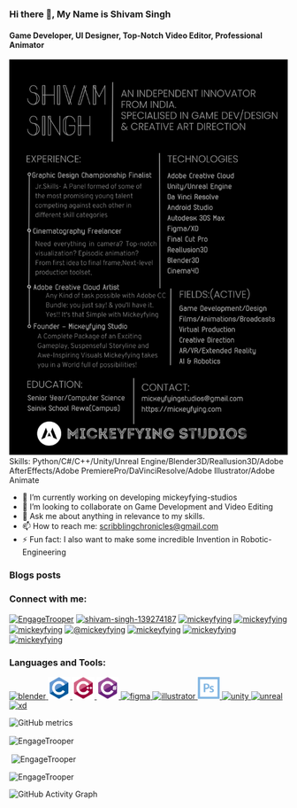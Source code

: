 ### Hi there 👋, My Name is Shivam Singh
#### Game Developer, UI Designer, Top-Notch Video Editor, Professional Animator

![](images/mickeyfying.png)
Skills: Python/C#/C++/Unity/Unreal Engine/Blender3D/Reallusion3D/Adobe AfterEffects/Adobe PremierePro/DaVinciResolve/Adobe Illustrator/Adobe Animate

- 🔭 I’m currently working on developing mickeyfying-studios 
- 👯 I’m looking to collaborate on Game Development and Video Editing 
- 💬 Ask me about anything in relevance to my skills. 
- 📫 How to reach me: scribblingchronicles@gmail.com 
- ⚡ Fun fact: I also want to make some incredible Invention in Robotic-Engineering 

### Blogs posts
<!-- BLOG-POST-LIST:START -->
<!-- BLOG-POST-LIST:END -->

<h3 align="left">Connect with me:</h3>
<p align="left">
<a href="https://dev.to/EngageTrooper" target="blank"><img align="center" src="https://cdn.jsdelivr.net/npm/simple-icons@3.0.1/icons/dev-dot-to.svg" alt="EngageTrooper" height="30" width="40" /></a>
<a href="https://linkedin.com/in/shivam-singh-139274187" target="blank"><img align="center" src="https://raw.githubusercontent.com/rahuldkjain/github-profile-readme-generator/master/src/images/icons/Social/linked-in-alt.svg" alt="shivam-singh-139274187" height="30" width="40" /></a>
<a href="https://stackoverflow.com/users/mickeyfying" target="blank"><img align="center" src="https://raw.githubusercontent.com/rahuldkjain/github-profile-readme-generator/master/src/images/icons/Social/stack-overflow.svg" alt="mickeyfying" height="30" width="40" /></a>
<a href="https://instagram.com/mickeyfying" target="blank"><img align="center" src="https://raw.githubusercontent.com/rahuldkjain/github-profile-readme-generator/master/src/images/icons/Social/instagram.svg" alt="mickeyfying" height="30" width="40" /></a>
<a href="https://www.behance.net/mickeyfying" target="blank"><img align="center" src="https://raw.githubusercontent.com/rahuldkjain/github-profile-readme-generator/master/src/images/icons/Social/behance.svg" alt="mickeyfying" height="30" width="40" /></a>
<a href="https://medium.com/@mickeyfying" target="blank"><img align="center" src="https://raw.githubusercontent.com/rahuldkjain/github-profile-readme-generator/master/src/images/icons/Social/medium.svg" alt="@mickeyfying" height="30" width="40" /></a>
<a href="https://www.youtube.com/c/mickeyfying" target="blank"><img align="center" src="https://raw.githubusercontent.com/rahuldkjain/github-profile-readme-generator/master/src/images/icons/Social/youtube.svg" alt="mickeyfying" height="30" width="40" /></a>
<a href="https://www.codechef.com/users/mickeyfying" target="blank"><img align="center" src="https://cdn.jsdelivr.net/npm/simple-icons@3.1.0/icons/codechef.svg" alt="mickeyfying" height="30" width="40" /></a>
<a href="https://www.hackerrank.com/mickeyfying" target="blank"><img align="center" src="https://raw.githubusercontent.com/rahuldkjain/github-profile-readme-generator/master/src/images/icons/Social/hackerrank.svg" alt="mickeyfying" height="30" width="40" /></a>
</p>

<h3 align="left">Languages and Tools:</h3>
<p align="left"> <a href="https://www.blender.org/" target="_blank"> <img src="https://download.blender.org/branding/community/blender_community_badge_white.svg" alt="blender" width="40" height="40"/> </a> <a href="https://www.cprogramming.com/" target="_blank"> <img src="https://raw.githubusercontent.com/devicons/devicon/master/icons/c/c-original.svg" alt="c" width="40" height="40"/> </a> <a href="https://www.w3schools.com/cpp/" target="_blank"> <img src="https://raw.githubusercontent.com/devicons/devicon/master/icons/cplusplus/cplusplus-original.svg" alt="cplusplus" width="40" height="40"/> </a> <a href="https://www.w3schools.com/cs/" target="_blank"> <img src="https://raw.githubusercontent.com/devicons/devicon/master/icons/csharp/csharp-original.svg" alt="csharp" width="40" height="40"/> </a> <a href="https://www.figma.com/" target="_blank"> <img src="https://www.vectorlogo.zone/logos/figma/figma-icon.svg" alt="figma" width="40" height="40"/> </a> <a href="https://www.adobe.com/in/products/illustrator.html" target="_blank"> <img src="https://www.vectorlogo.zone/logos/adobe_illustrator/adobe_illustrator-icon.svg" alt="illustrator" width="40" height="40"/> </a> <a href="https://www.photoshop.com/en" target="_blank"> <img src="https://raw.githubusercontent.com/devicons/devicon/master/icons/photoshop/photoshop-line.svg" alt="photoshop" width="40" height="40"/> </a> <a href="https://unity.com/" target="_blank"> <img src="https://www.vectorlogo.zone/logos/unity3d/unity3d-icon.svg" alt="unity" width="40" height="40"/> </a> <a href="https://unrealengine.com/" target="_blank"> <img src="https://raw.githubusercontent.com/kenangundogan/fontisto/036b7eca71aab1bef8e6a0518f7329f13ed62f6b/icons/svg/brand/unreal-engine.svg" alt="unreal" width="40" height="40"/> </a> <a href="https://www.adobe.com/products/xd.html" target="_blank"> <img src="https://cdn.worldvectorlogo.com/logos/adobe-xd.svg" alt="xd" width="40" height="40"/> </a> </p>

![GitHub metrics](https://metrics.lecoq.io/EngageTrooper)  

<p><img align="center" src="https://github-readme-stats.vercel.app/api/top-langs?username=EngageTrooper&show_icons=true&locale=en&layout=compact" alt="EngageTrooper" /></p>


<p>&nbsp;<img align="center" src="https://github-readme-stats.vercel.app/api?username=EngageTrooper&show_icons=true&locale=en" alt="EngageTrooper" /></p>

<p><img align="center" src="https://github-readme-streak-stats.herokuapp.com/?user=EngageTrooper&" alt="EngageTrooper" /></p>

![GitHub Activity Graph](https://activity-graph.herokuapp.com/graph?username=EngageTrooper)  
